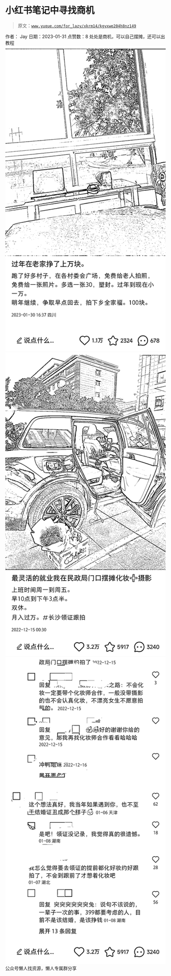 # 小红书笔记中寻找商机

> 原文：[`www.yuque.com/for_lazy/xkrm14/kgyxwe204h8nz149`](https://www.yuque.com/for_lazy/xkrm14/kgyxwe204h8nz149)

<ne-p id="u657324ae" data-lake-id="u657324ae"><ne-text id="u80e11eb6">作者： Jay</ne-text></ne-p> <ne-p id="u3a857784" data-lake-id="u3a857784"><ne-text id="ub1d1b4d9">日期：2023-01-31</ne-text></ne-p> <ne-p id="ua9f0cc20" data-lake-id="ua9f0cc20"><ne-text id="ub5d749d8">点赞数：</ne-text><ne-text id="u5ca8c59d" ne-bold="true">8</ne-text></ne-p> <ne-hole id="u0badf1c4" data-lake-id="u0badf1c4"><ne-card data-card-name="hr" data-card-type="block" id="l6iVa" data-event-boundary="card"><ne-p id="uf56bc263" data-lake-id="uf56bc263"><ne-text id="ua5037701">处处是商机，可以自己摆摊，还可以出教程</ne-text></ne-p> <ne-p id="u06babd77" data-lake-id="u06babd77"><ne-card data-card-name="image" data-card-type="inline" id="dKFKG" data-event-boundary="card">![](img/a6a67fa6d11c79092982e00c44ff6cf0.png)</ne-card></ne-p> <ne-p id="u45a81a79" data-lake-id="u45a81a79"><ne-card data-card-name="image" data-card-type="inline" id="Rhxnw" data-event-boundary="card">![](img/6c3337b70134ea5a9346ccaf9a784054.png)</ne-card></ne-p> <ne-p id="uf59e3839" data-lake-id="uf59e3839"><ne-card data-card-name="image" data-card-type="inline" id="uJEMg" data-event-boundary="card">![](img/84a4be5f75621703c35cfb08706998b7.png)</ne-card></ne-p> <ne-hole id="u7e5006f1" data-lake-id="u7e5006f1"><ne-card data-card-name="hr" data-card-type="block" id="AvEli" data-event-boundary="card"><ne-p id="u1fa09ccb" data-lake-id="u1fa09ccb"><ne-text id="u521740c2">公众号懒人找资源，懒人专属群分享</ne-text></ne-p></ne-card></ne-hole></ne-card></ne-hole>